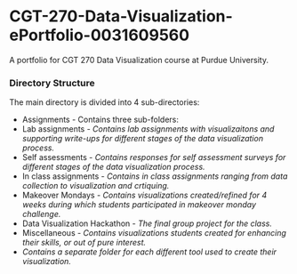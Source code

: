 # CGT-270-Data-Visualization-ePortfolio-0031609560
A portfolio for CGT 270 Data Visualization course at Purdue University.
### Directory Structure
The main directory is divided into 4 sub-directories:
* Assignments - Contains three sub-folders:
* Lab assignments - _Contains lab assignments with visualizaitons and supporting write-ups for different stages of the data visualization process._
* Self assessments - _Contains responses for self assessment surveys for different stages of the data visualization process._
* In class assignments - _Contains in class assignments ranging from data collection to visualization and crtiquing._
* Makeover Mondays - _Contains visualizations created/refined for 4 weeks during which students participated in makeover monday challenge._
* Data Visualization Hackathon - _The final group project for the class._
* Miscellaneous - _Contains visualizations students created for enhancing their skills, or out of pure interest._
* _Contains a separate folder for each different tool used to create their visualization._
